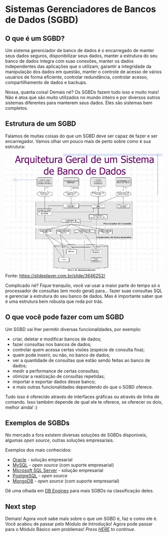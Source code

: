 # Sistemas Gerenciadores de Bancos de Dados (SGBD)

## O que é um SGBD?

Um sistema gerenciador de banco de dados é o encarregado de manter seus dados seguros, disponibilizar seus dados, manter a estrutura do seu banco de dados íntegra com suas conexões, manter os dados independentes das aplicações que o utilizam, garantir a integridade da manipulação dos dados em questão, manter o controle de acesso de vários usuários de forma eficiente, controlar redundância, controlar acesso, compartilhamento de dados e backups. 

Nossa, quanta coisa! Demais né? Os SGBDs fazem tudo isso e muito mais! Não é atoa que são muito utilizados no mundo inteiro e por diversos outros sistemas diferentes para manterem seus dados. Eles são sistemas bem completos.

## Estrutura de um SGBD

Falamos de muitas coisas do que um SGBD deve ser capaz de fazer e ser encarregador. Vamos olhar um pouco mais de perto sobre como é sua estrutura:

![SGBD](../images/1-Introducao/Arquitetura+Geral+de+um+Sistema+de+Banco+de+Dados.jpg)
Fonte: https://slideplayer.com.br/slide/3646252/

Complicado né? Fique tranquilo, você vai usar a maior parte do tempo só o processador de consultas (em modo geral) para... fazer suas consultas SQL e gerenciar a estrutura do seu banco de dados. Mas é importante saber que é uma estrutura bem robusta que roda por trás.

## O que você pode fazer com um SGBD

Um SGBD vai lher permitir diversas funcionalidades, por exemplo: 
* criar, deletar e modificar bancos de dados;
* fazer consultas nos bancos de dados;
* controlar quem acessa certas visões (espécie de consulta fixa);
* quem pode inserir, ou não, no banco de dados;
* ver a quantidade de consultas que estão sendo feitas ao banco de dados;
* medir a performance de certas consultas;
* otimizar a realização de consultas repetidas;
* importar e exportar dados desse banco;
* e mais outras funcionalidades dependendo do que o SGBD oferece.

Tudo isso é oferecido através de interfaces gráficas ou através de linha de comando. Isso também depende de qual ele te oferece, se oferecer os dois, melhor ainda! :)

## Exemplos de SGBDs

No mercado a fora existem diversas soluções de SGBDs disponíveis, algumas *open source*, outras soluções empresariais.

Exemplos dos mais conhecidos:
* [Oracle](https://www.oracle.com/br/database/) - solução empresarial
* [MySQL](https://www.mysql.com/) - *open source* (com suporte empresarial)
* [Microsoft SQL Server](https://www.microsoft.com/pt-br/sql-server/sql-server-2019) - solução empresarial
* [PostgreSQL](https://www.postgresql.org/) - *open source*
* [MongoDB](https://www.mongodb.com/) - *open source* (com suporte empresarial)

Dê uma olhada em [DB Engines](https://db-engines.com/en/ranking) para mais SGBDs na classificação deles.

## Next step

Demais! Agora você sabe mais sobre o que um SGBD é, faz e como ele é. Você acabou de passar pelo Módulo de Introdução! Agora pode passar para o Módulo Básico sem problemas! *Press [HERE](../2-Basico/1-Conceitos_basicos.md) to continue.*